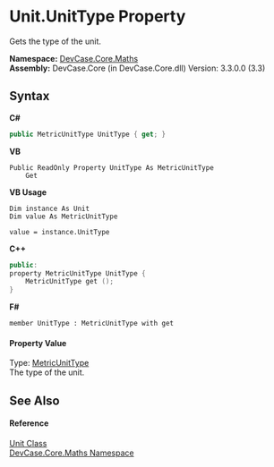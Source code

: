 # Unit.UnitType Property 
 

Gets the type of the unit.

**Namespace:**&nbsp;<a href="N_DevCase_Core_Maths">DevCase.Core.Maths</a><br />**Assembly:**&nbsp;DevCase.Core (in DevCase.Core.dll) Version: 3.3.0.0 (3.3)

## Syntax

**C#**<br />
``` C#
public MetricUnitType UnitType { get; }
```

**VB**<br />
``` VB
Public ReadOnly Property UnitType As MetricUnitType
	Get
```

**VB Usage**<br />
``` VB Usage
Dim instance As Unit
Dim value As MetricUnitType

value = instance.UnitType

```

**C++**<br />
``` C++
public:
property MetricUnitType UnitType {
	MetricUnitType get ();
}
```

**F#**<br />
``` F#
member UnitType : MetricUnitType with get

```


#### Property Value
Type: <a href="T_DevCase_Core_Maths_MetricUnitType">MetricUnitType</a><br />The type of the unit.

## See Also


#### Reference
<a href="T_DevCase_Core_Maths_Unit">Unit Class</a><br /><a href="N_DevCase_Core_Maths">DevCase.Core.Maths Namespace</a><br />